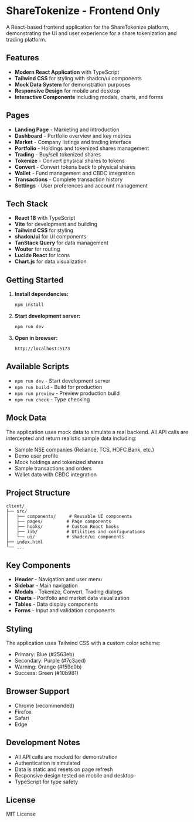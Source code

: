 # ShareTokenize - Frontend Only

A React-based frontend application for the ShareTokenize platform, demonstrating the UI and user experience for a share tokenization and trading platform.

## Features

- **Modern React Application** with TypeScript
- **Tailwind CSS** for styling with shadcn/ui components
- **Mock Data System** for demonstration purposes
- **Responsive Design** for mobile and desktop
- **Interactive Components** including modals, charts, and forms

## Pages

- **Landing Page** - Marketing and introduction
- **Dashboard** - Portfolio overview and key metrics
- **Market** - Company listings and trading interface
- **Portfolio** - Holdings and tokenized shares management
- **Trading** - Buy/sell tokenized shares
- **Tokenize** - Convert physical shares to tokens
- **Convert** - Convert tokens back to physical shares
- **Wallet** - Fund management and CBDC integration
- **Transactions** - Complete transaction history
- **Settings** - User preferences and account management

## Tech Stack

- **React 18** with TypeScript
- **Vite** for development and building
- **Tailwind CSS** for styling
- **shadcn/ui** for UI components
- **TanStack Query** for data management
- **Wouter** for routing
- **Lucide React** for icons
- **Chart.js** for data visualization

## Getting Started

1. **Install dependencies:**

   ```bash
   npm install
   ```

2. **Start development server:**

   ```bash
   npm run dev
   ```

3. **Open in browser:**
   ```
   http://localhost:5173
   ```

## Available Scripts

- `npm run dev` - Start development server
- `npm run build` - Build for production
- `npm run preview` - Preview production build
- `npm run check` - Type checking

## Mock Data

The application uses mock data to simulate a real backend. All API calls are intercepted and return realistic sample data including:

- Sample NSE companies (Reliance, TCS, HDFC Bank, etc.)
- Demo user profile
- Mock holdings and tokenized shares
- Sample transactions and orders
- Wallet data with CBDC integration

## Project Structure

```
client/
├── src/
│   ├── components/     # Reusable UI components
│   ├── pages/         # Page components
│   ├── hooks/         # Custom React hooks
│   ├── lib/           # Utilities and configurations
│   └── ui/            # shadcn/ui components
├── index.html
└── ...
```

## Key Components

- **Header** - Navigation and user menu
- **Sidebar** - Main navigation
- **Modals** - Tokenize, Convert, Trading dialogs
- **Charts** - Portfolio and market data visualization
- **Tables** - Data display components
- **Forms** - Input and validation components

## Styling

The application uses Tailwind CSS with a custom color scheme:

- Primary: Blue (#2563eb)
- Secondary: Purple (#7c3aed)
- Warning: Orange (#f59e0b)
- Success: Green (#10b981)

## Browser Support

- Chrome (recommended)
- Firefox
- Safari
- Edge

## Development Notes

- All API calls are mocked for demonstration
- Authentication is simulated
- Data is static and resets on page refresh
- Responsive design tested on mobile and desktop
- TypeScript for type safety

## License

MIT License
